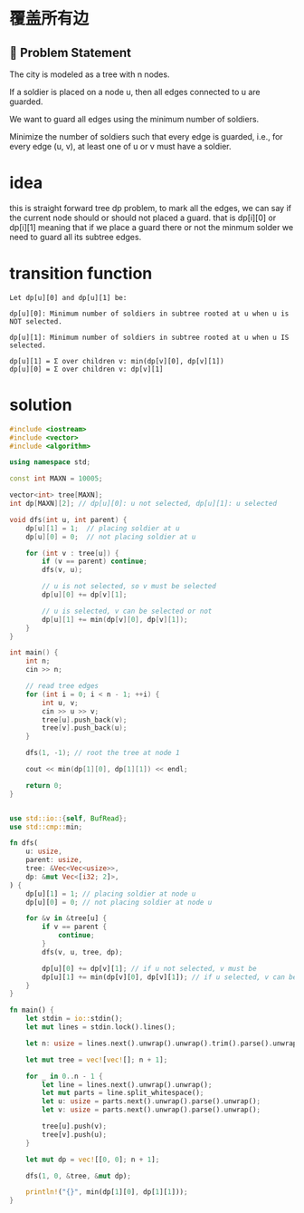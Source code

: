 # 覆盖所有边

## 🧠 Problem Statement
The city is modeled as a tree with n nodes.

If a soldier is placed on a node u, then all edges connected to u are guarded.

We want to guard all edges using the minimum number of soldiers.

Minimize the number of soldiers such that every edge is guarded, i.e., for every edge (u, v), at least one of u or v must have a soldier.


# idea
this is straight forward tree dp problem, to mark all the edges, we can say if the current node should or should not placed a guard. that is dp[i][0] or dp[i][1] meaning that if we place a guard there or not the minmum solder we need to guard all its subtree edges.

# transition function 
```
Let dp[u][0] and dp[u][1] be:

dp[u][0]: Minimum number of soldiers in subtree rooted at u when u is NOT selected.

dp[u][1]: Minimum number of soldiers in subtree rooted at u when u IS selected.

dp[u][1] = Σ over children v: min(dp[v][0], dp[v][1])
dp[u][0] = Σ over children v: dp[v][1]
```

# solution 
```C++
#include <iostream>
#include <vector>
#include <algorithm>

using namespace std;

const int MAXN = 10005;

vector<int> tree[MAXN];
int dp[MAXN][2]; // dp[u][0]: u not selected, dp[u][1]: u selected

void dfs(int u, int parent) {
    dp[u][1] = 1;  // placing soldier at u
    dp[u][0] = 0;  // not placing soldier at u

    for (int v : tree[u]) {
        if (v == parent) continue;
        dfs(v, u);

        // u is not selected, so v must be selected
        dp[u][0] += dp[v][1];

        // u is selected, v can be selected or not
        dp[u][1] += min(dp[v][0], dp[v][1]);
    }
}

int main() {
    int n;
    cin >> n;

    // read tree edges
    for (int i = 0; i < n - 1; ++i) {
        int u, v;
        cin >> u >> v;
        tree[u].push_back(v);
        tree[v].push_back(u);
    }

    dfs(1, -1); // root the tree at node 1

    cout << min(dp[1][0], dp[1][1]) << endl;

    return 0;
}

```

```rust

use std::io::{self, BufRead};
use std::cmp::min;

fn dfs(
    u: usize,
    parent: usize,
    tree: &Vec<Vec<usize>>,
    dp: &mut Vec<[i32; 2]>,
) {
    dp[u][1] = 1; // placing soldier at node u
    dp[u][0] = 0; // not placing soldier at node u

    for &v in &tree[u] {
        if v == parent {
            continue;
        }
        dfs(v, u, tree, dp);

        dp[u][0] += dp[v][1]; // if u not selected, v must be
        dp[u][1] += min(dp[v][0], dp[v][1]); // if u selected, v can be or not
    }
}

fn main() {
    let stdin = io::stdin();
    let mut lines = stdin.lock().lines();

    let n: usize = lines.next().unwrap().unwrap().trim().parse().unwrap();

    let mut tree = vec![vec![]; n + 1];

    for _ in 0..n - 1 {
        let line = lines.next().unwrap().unwrap();
        let mut parts = line.split_whitespace();
        let u: usize = parts.next().unwrap().parse().unwrap();
        let v: usize = parts.next().unwrap().parse().unwrap();

        tree[u].push(v);
        tree[v].push(u);
    }

    let mut dp = vec![[0, 0]; n + 1];

    dfs(1, 0, &tree, &mut dp);

    println!("{}", min(dp[1][0], dp[1][1]));
}

```